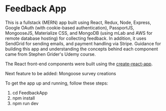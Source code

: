 # Feedback App

This is a fullstack (MERN) app built using React, Redux, Node, Express, Google OAuth (with cookie-based authentication), PassportJS, MongooseJS, Materialize CSS, and MongoDB (using mLab and AWS for remote database hosting) for collecting feedback. In addition, it uses SendGrid for sending emails, and payment handling via Stripe. Guidance for building this app and understanding the concepts behind each component came from Stephen Grider's Udemy course.

The React front-end components were built using the [create-react-app](https://github.com/facebook/create-react-app).

Next feature to be added: Mongoose survey creations

To get the app up and running, follow these steps:

1) cd FeedbackApp
2) npm install
3) npm run dev